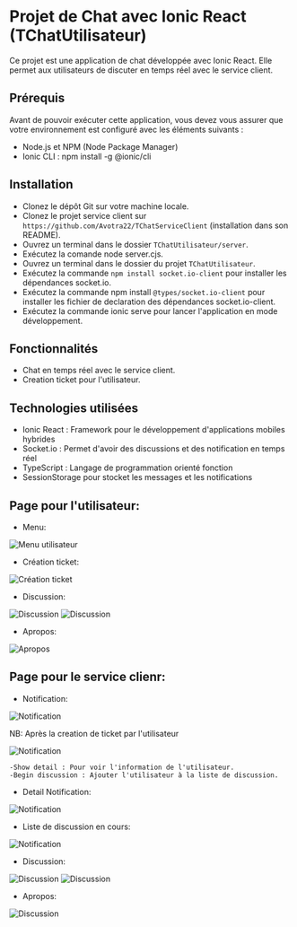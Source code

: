 # Projet de Chat avec Ionic React (TChatUtilisateur)

Ce projet est une application de chat développée avec Ionic React. Elle permet aux utilisateurs de discuter en temps réel avec le service client.

## Prérequis

Avant de pouvoir exécuter cette application, vous devez vous assurer que votre environnement est configuré avec les éléments suivants :

* Node.js et NPM (Node Package Manager)
* Ionic CLI : npm install -g @ionic/cli

## Installation

* Clonez le dépôt Git sur votre machine locale.
* Clonez le projet service client sur `https://github.com/Avotra22/TChatServiceClient` (installation dans son README).
* Ouvrez un terminal dans le dossier `TChatUtilisateur/server`.
* Exécutez la comande node server.cjs.
* Ouvrez un terminal dans le dossier du projet `TChatUtilisateur`.
* Exécutez la commande `npm install socket.io-client` pour installer les dépendances socket.io.
* Exécutez la commande npm install `@types/socket.io-client` pour installer les fichier de declaration des dépendances socket.io-client.
* Exécutez la commande ionic serve pour lancer l'application en mode développement.

## Fonctionnalités

* Chat en temps réel avec le service client.
* Creation ticket pour l'utilisateur.

## Technologies utilisées

* Ionic React : Framework pour le développement d'applications mobiles hybrides
* Socket.io : Permet d'avoir des discussions et des notification en temps réel
* TypeScript : Langage de programmation orienté fonction
* SessionStorage pour stocket les messages et les notifications
## Page pour l'utilisateur:

* Menu:

![Menu utilisateur](https://github.com/Avotra22/TChatUtilisateur/blob/master/template/Umenu.png)

* Création ticket:

![Création ticket](https://github.com/Avotra22/TChatUtilisateur/blob/master/template/Uct.png)

* Discussion:

![Discussion](https://github.com/Avotra22/TChatUtilisateur/blob/master/template/Usms.png)
![Discussion](https://github.com/Avotra22/TChatUtilisateur/blob/master/template/Umr.png)

* Apropos:

![Apropos](https://github.com/Avotra22/TChatUtilisateur/blob/master/template/UAbout.png)

## Page pour le service clienr:

* Notification:

![Notification](https://github.com/Avotra22/TChatUtilisateur/blob/master/template/NR.png)

NB: Après la creation de ticket par l'utilisateur

![Notification](https://github.com/Avotra22/TChatUtilisateur/blob/master/template/Notif1.png)

    -Show detail : Pour voir l'information de l'utilisateur.
    -Begin discussion : Ajouter l'utilisateur à la liste de discussion.

* Detail Notification:

![Notification](https://github.com/Avotra22/TChatUtilisateur/blob/master/template/Det.png)

* Liste de discussion en cours:

![Notification](https://github.com/Avotra22/TChatUtilisateur/blob/master/template/DE.png)

* Discussion:

![Discussion](https://github.com/Avotra22/TChatUtilisateur/blob/master/template/Smr.png)
![Discussion](https://github.com/Avotra22/TChatUtilisateur/blob/master/template/Smr1.png)

* Apropos:

![Discussion](https://github.com/Avotra22/TChatUtilisateur/blob/master/template/SAbout.png)
